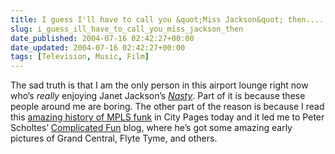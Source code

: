 ```yaml
---
title: I guess I'll have to call you &quot;Miss Jackson&quot; then....
slug: i_guess_ill_have_to_call_you_miss_jackson_then
date_published: 2004-07-16 02:42:27+00:00
date_updated: 2004-07-16 02:42:27+00:00
tags: [Television, Music, Film]
---
```

The sad truth is that I am the only person in this airport lounge right now who’s *really* enjoying Janet Jackson’s *[Nasty](http://www.amazon.com/exec/obidos/ASIN/B00005RZPQ/2020-20)*. Part of it is because these people around me are boring. The other part of the reason is because I read this [amazing history of MPLS funk](http://citypages.com/databank/25/1232/article12300.asp) in City Pages today and it led me to Peter Scholtes’ [Complicated Fun](http://babelogue.citypages.com:8080/pscholtes/) blog, where he’s got some amazing early pictures of Grand Central, Flyte Tyme, and others.
